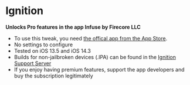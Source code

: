 # Ignition
**Unlocks Pro features in the app Infuse by Firecore LLC**
* To use this tweak, you need [the offical app from the App Store](https://apps.apple.com/us/app/infuse-7/id1136220934).
* No settings to configure
* Tested on iOS 13.5 and iOS 14.3
* Builds for non-jailbroken devices (.IPA) can be found in the [Ignition Support Server](https://discord.com/invite/4W3JuJvdqg)
* If you enjoy having premium features, support the app developers and buy the subscription legitimately